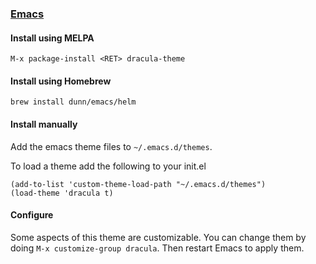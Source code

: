 ### [Emacs](https://www.gnu.org/software/emacs/)

#### Install using MELPA

    M-x package-install <RET> dracula-theme

#### Install using Homebrew

    brew install dunn/emacs/helm

#### Install manually

Add the emacs theme files to `~/.emacs.d/themes`.

To load a theme add the following to your init.el

    (add-to-list 'custom-theme-load-path "~/.emacs.d/themes")
    (load-theme 'dracula t)

#### Configure

Some aspects of this theme are customizable.  You can change them by
doing `M-x customize-group dracula`.  Then restart Emacs to apply them.
